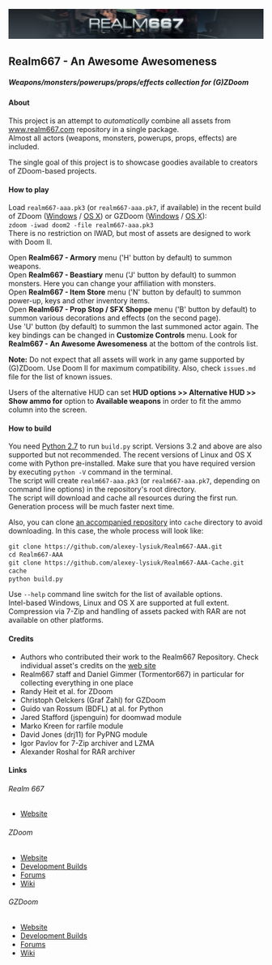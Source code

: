 ![Realm667 Logo](header.jpg)
## Realm667 - An Awesome Awesomeness
##### Weapons/monsters/powerups/props/effects collection for (G)ZDoom
#### About

This project is an attempt to _automatically_ combine all assets from www.realm667.com repository in a single package.  
Almost all actors (weapons, monsters, powerups, props, effects) are included.  
  
The single goal of this project is to showcase goodies available to creators of ZDoom-based projects.

#### How to play

Load `realm667-aaa.pk3` (or `realm667-aaa.pk7`, if available) in the recent build of ZDoom ([Windows](http://devbuilds.drdteam.org/zdoom/) / [OS X](http://devbuilds.drdteam.org/zdoom-mac/)) or GZDoom ([Windows](http://devbuilds.drdteam.org/gzdoom/) / [OS X](https://github.com/alexey-lysiuk/gzdoom/releases)):  
`zdoom -iwad doom2 -file realm667-aaa.pk3`  
There is no restriction on IWAD, but most of assets are designed to work with Doom II.  
  
Open **Realm667 - Armory** menu ('H' button by default) to summon weapons.  
Open **Realm667 - Beastiary** menu ('J' button by default) to summon monsters. Here you can change your affiliation with monsters.  
Open **Realm667 - Item Store** menu ('N' button by default) to summon power-up, keys and other inventory items.  
Open **Realm667 - Prop Stop / SFX Shoppe** menu ('B' button by default) to summon various decorations and effects (on the second page).  
Use 'U' button (by default) to summon the last summoned actor again.
The key bindings can be changed in **Customize Controls** menu. Look for **Realm667 - An Awesome Awesomeness** at the bottom of the controls list.

**Note:** Do not expect that all assets will work in any game supported by (G)ZDoom. Use Doom II for maximum compatibility. Also, check `issues.md` file for the list of known issues.

Users of the alternative HUD can set **HUD options >> Alternative HUD >> Show ammo for** option to **Available weapons** in order to fit the ammo column into the screen.

#### How to build

You need [Python 2.7](https://www.python.org/downloads/release/python-279/) to run `build.py` script. Versions 3.2 and above are also supported but not recommended. The recent versions of Linux and OS X come with Python pre-installed. Make sure that you have required version by executing `python -V` command in the terminal.  
The script will create `realm667-aaa.pk3` (or `realm667-aaa.pk7`, depending on command line options) in the repository's root directory.  
The script will download and cache all resources during the first run. Generation process will be much faster next time.  
  
Also, you can clone [an accompanied repository](https://github.com/alexey-lysiuk/Realm667-AAA-Cache) into `cache` directory to avoid downloading. In this case, the whole process will look like:
```
git clone https://github.com/alexey-lysiuk/Realm667-AAA.git
cd Realm667-AAA
git clone https://github.com/alexey-lysiuk/Realm667-AAA-Cache.git cache
python build.py
```
Use `--help` command line switch for the list of available options.  
Intel-based Windows, Linux and OS X are supported at full extent. Compression via 7-Zip and handling of assets packed with RAR are not available on other platforms.

#### Credits

* Authors who contributed their work to the Realm667 Repository. Check individual asset's credits on the [web site](http://www.realm667.com)
* Realm667 staff and Daniel Gimmer (Tormentor667) in particular for collecting everything in one place
* Randy Heit et al. for ZDoom
* Christoph Oelckers (Graf Zahl) for GZDoom
* Guido van Rossum (BDFL) at al. for Python
* Jared Stafford (jspenguin) for doomwad module
* Marko Kreen for rarfile module
* David Jones (drj11) for PyPNG module
* Igor Pavlov for 7-Zip archiver and LZMA
* Alexander Roshal for RAR archiver

#### Links

###### Realm 667
* [Website](http://realm667.com)

###### ZDoom
* [Website](http://zdoom.org)
* [Development Builds](http://devbuilds.drdteam.org/zdoom)
* [Forums](http://forum.zdoom.org)
* [Wiki](http://zdoom.org/wiki)

###### GZDoom
* [Website](http://gzdoom.drdteam.org/)
* [Development Builds](http://devbuilds.drdteam.org/gzdoom)
* [Forums](http://forum.drdteam.org/viewforum.php?f=22)
* [Wiki](http://zdoom.org/wiki/Category:GZDoom_features)
